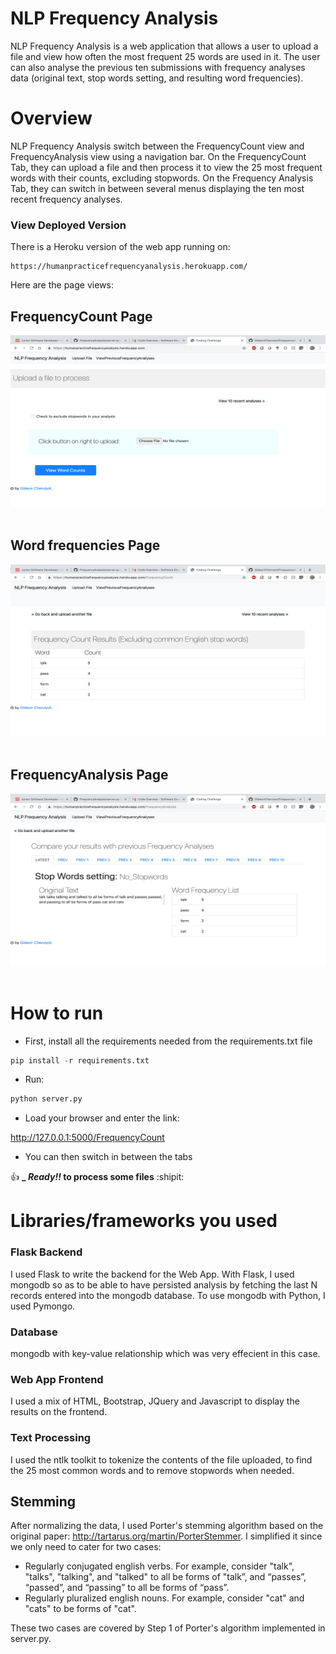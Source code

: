# NLP Frequency Analysis

NLP Frequency Analysis is a web application that allows a user to upload a file and view how often the most frequent 25 words are used in it. The user can also analyse the previous ten submissions with frequency analyses data (original text, stop words setting, and resulting word frequencies).

# Overview
NLP Frequency Analysis switch between the FrequencyCount view and FrequencyAnalysis view using a navigation bar. On the FrequencyCount Tab, they can upload a file and then process it to view the 25 most frequent words with their counts, excluding stopwords. On the Frequency Analysis Tab, they can switch in between several menus displaying the ten most recent frequency analyses.


### View Deployed Version 

There is a Heroku version of the web app running on:

```
https://humanpracticefrequencyanalysis.herokuapp.com/
```

Here are the page views:


## FrequencyCount Page
<img src="src/Image1.png" width="550" height ="275"><br><br>
## Word frequencies Page
<img src="src/Image2.png" width="550" height ="275"><br><br>

## FrequencyAnalysis Page
<img src="src/Image3.png" width="550" height ="275"><br><br>



# How to run
- First, install all the requirements needed from the requirements.txt file


```python
pip install -r requirements.txt
```

- Run:

```python
python server.py
```

- Load your browser and enter the link: 

http://127.0.0.1:5000/FrequencyCount

- You can then switch in between the tabs

:+1:  **_ _Ready!!_ to process some files**  :shipit:



#  Libraries/frameworks you used

### Flask Backend
I used Flask to write the backend for the Web App. With Flask, I used mongodb so as to be able to have persisted analysis by fetching the last N records entered into the mongodb database. To use mongodb with Python, I used Pymongo. 

### Database

mongodb with key-value relationship which was very effecient in this case. 

### Web App Frontend
I used a mix of HTML, Bootstrap, JQuery and Javascript to display the results on the frontend.

### Text Processing

I used the ntlk toolkit to tokenize the contents of the file uploaded, to find the 25 most common words and to remove stopwords when needed.

## Stemming
After normalizing the data, I used Porter's stemming algorithm based on the original paper: http://tartarus.org/martin/PorterStemmer. I simplified it since we only need to cater for two cases:

- Regularly conjugated english verbs. For example, consider "talk", "talks", "talking", and "talked" to all be forms of "talk”, and “passes”, “passed”, and “passing” to all be forms of “pass”.
- Regularly pluralized english nouns. For example, consider "cat" and "cats" to be forms of "cat".

These two cases are covered by Step 1 of Porter's algorithm implemented in server.py.




